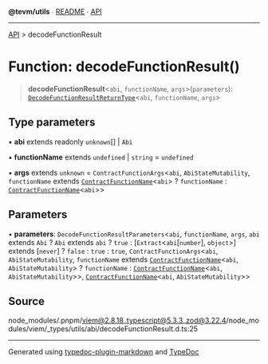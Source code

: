 **@tevm/utils** ∙ [README](../README.md) ∙ [API](../API.md)

***

[API](../API.md) > decodeFunctionResult

# Function: decodeFunctionResult()

> **decodeFunctionResult**\<`abi`, `functionName`, `args`\>(`parameters`): [`DecodeFunctionResultReturnType`](../type-aliases/DecodeFunctionResultReturnType.md)\<`abi`, `functionName`, `args`\>

## Type parameters

▪ **abi** extends readonly `unknown`[] \| `Abi`

▪ **functionName** extends `undefined` \| `string` = `undefined`

▪ **args** extends `unknown` = `ContractFunctionArgs`\<`abi`, `AbiStateMutability`, `functionName` extends [`ContractFunctionName`](../type-aliases/ContractFunctionName.md)\<`abi`\> ? `functionName` : [`ContractFunctionName`](../type-aliases/ContractFunctionName.md)\<`abi`\>\>

## Parameters

▪ **parameters**: `DecodeFunctionResultParameters`\<`abi`, `functionName`, `args`, `abi` extends `Abi` ? `Abi` extends `abi` ? `true` : [`Extract`\<`abi`[`number`], `object`\>] extends [`never`] ? `false` : `true` : `true`, `ContractFunctionArgs`\<`abi`, `AbiStateMutability`, `functionName` extends [`ContractFunctionName`](../type-aliases/ContractFunctionName.md)\<`abi`, `AbiStateMutability`\> ? `functionName` : [`ContractFunctionName`](../type-aliases/ContractFunctionName.md)\<`abi`, `AbiStateMutability`\>\>, [`ContractFunctionName`](../type-aliases/ContractFunctionName.md)\<`abi`, `AbiStateMutability`\>\>

## Source

node\_modules/.pnpm/viem@2.8.18\_typescript@5.3.3\_zod@3.22.4/node\_modules/viem/\_types/utils/abi/decodeFunctionResult.d.ts:25

***
Generated using [typedoc-plugin-markdown](https://www.npmjs.com/package/typedoc-plugin-markdown) and [TypeDoc](https://typedoc.org/)
